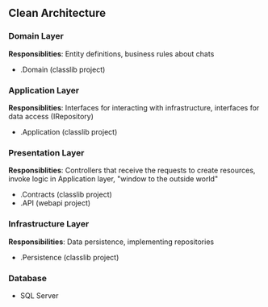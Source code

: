 ## Clean Architecture

### Domain Layer

**Responsiblities**: Entity definitions, business rules about chats

- .Domain (classlib project)

### Application Layer

**Responsiblities**: Interfaces for interacting with infrastructure, interfaces for data access (IRepository)

- .Application (classlib project)

### Presentation Layer

**Responsiblities**: Controllers that receive the requests to create resources, invoke logic in Application layer, "window to the outside world"

- .Contracts (classlib project)
- .API (webapi project)

### Infrastructure Layer

**Responsibilities**: Data persistence, implementing repositories

- .Persistence (classlib project)

### Database

- SQL Server
